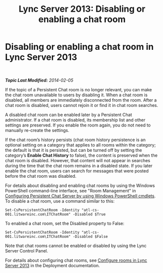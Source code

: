 ﻿---
title: 'Lync Server 2013: Disabling or enabling a chat room'
TOCTitle: Disabling or enabling a chat room
ms:assetid: db0908fc-aae3-46e8-bc0b-245e9adfa1e2
ms:mtpsurl: https://technet.microsoft.com/en-us/library/JJ215883(v=OCS.15)
ms:contentKeyID: 48706011
ms.date: 07/23/2014
mtps_version: v=OCS.15
---

<div data-xmlns="http://www.w3.org/1999/xhtml">

<div class="topic" data-xmlns="http://www.w3.org/1999/xhtml" data-msxsl="urn:schemas-microsoft-com:xslt" data-cs="http://msdn.microsoft.com/en-us/">

<div data-asp="http://msdn2.microsoft.com/asp">

# Disabling or enabling a chat room in Lync Server 2013

</div>

<div id="mainSection">

<div id="mainBody">

<span> </span>

_**Topic Last Modified:** 2014-02-05_

If the topic of a Persistent Chat room is no longer relevant, you can make the chat room unavailable to users by disabling it. When a chat room is disabled, all members are immediately disconnected from the room. After a chat room is disabled, users cannot rejoin it or find it in chat room searches.

A disabled chat room can be enabled later by a Persistent Chat administrator. If a chat room is disabled, its membership list and other settings are preserved. If you enable the room again, you do not need to manually re-create the settings.

If the chat room’s history persists (chat room history persistence is an optional setting on a category that applies to all rooms within the category; the default is that it is persisted, but can be turned off by setting the category’s **Enable Chat History** to false), the content is preserved when the chat room is disabled. However, that content will not appear in searches during the time that the chat room remains in a disabled state. If you later enable the chat room, users can search for messages that were posted before the chat room was disabled.

For details about disabling and enabling chat rooms by using the Windows PowerShell command-line interface, see "Room Management" in [Configuring Persistent Chat Server by using Windows PowerShell cmdlets](configuring-persistent-chat-server-by-using-windows-powershell-cmdlets.md). To disable a chat room, use a command similar to this:

    Set-CsPersistentChatRoom -Identity "atl-cs-001.litwareinc.com\ITChatRoom" -Disabled $True

To enabled a chat room, set the Disabled property to False:

    Set-CsPersistentChatRoom -Identity "atl-cs-001.litwareinc.com\ITChatRoom" -Disabled $False

Note that chat rooms cannot be enabled or disabled by using the Lync Server Control Panel.

For details about configuring chat rooms, see [Configure rooms in Lync Server 2013](lync-server-2013-configure-rooms.md) in the Deployment documentation.

</div>

<span> </span>

</div>

</div>

</div>


